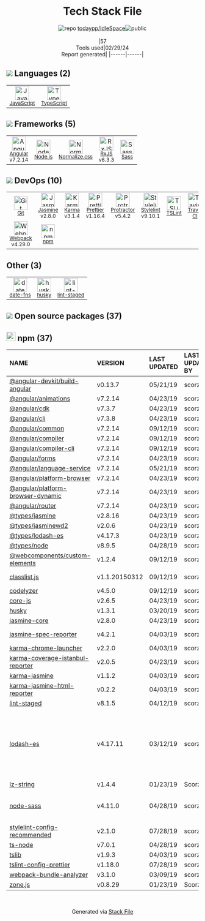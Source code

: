 <!--
&lt;--- Readme.md Snippet without images Start ---&gt;
## Tech Stack
todaypp/IdleSpace is built on the following main stack:

- [JavaScript](https://developer.mozilla.org/en-US/docs/Web/JavaScript) – Languages
- [TypeScript](http://www.typescriptlang.org) – Languages
- [Angular](https://angular.io) – Javascript MVC Frameworks
- [Node.js](http://nodejs.org/) – Frameworks (Full Stack)
- [Normalize.css](https://necolas.github.io/normalize.css/) – CSS Pre-processors / Extensions
- [RxJS](http://reactivex.io/rxjs/) – Concurrency Frameworks
- [Sass](http://sass-lang.com/) – CSS Pre-processors / Extensions
- [Jasmine](http://jasmine.github.io/) – Javascript Testing Framework
- [Karma](http://karma-runner.github.io/) – Browser Testing
- [Prettier](https://prettier.io/) – Code Review
- [Protractor](http://angular.github.io/protractor) – Javascript Testing Framework
- [Stylelint](http://stylelint.io/) – Code Review
- [TSLint](https://github.com/palantir/tslint) – Code Review
- [Travis CI](http://travis-ci.com/) – Continuous Integration
- [Webpack](http://webpack.js.org) – JS Build Tools / JS Task Runners
- [date-fns](https://date-fns.org/) – Javascript Utilities & Libraries

Full tech stack [here](/techstack.md)

&lt;--- Readme.md Snippet without images End ---&gt;

&lt;--- Readme.md Snippet with images Start ---&gt;
## Tech Stack
todaypp/IdleSpace is built on the following main stack:

- <img width='25' height='25' src='https://img.stackshare.io/service/1209/javascript.jpeg' alt='JavaScript'/> [JavaScript](https://developer.mozilla.org/en-US/docs/Web/JavaScript) – Languages
- <img width='25' height='25' src='https://img.stackshare.io/service/1612/bynNY5dJ.jpg' alt='TypeScript'/> [TypeScript](http://www.typescriptlang.org) – Languages
- <img width='25' height='25' src='https://img.stackshare.io/service/3745/cb8U-gL6_400x400.jpg' alt='Angular'/> [Angular](https://angular.io) – Javascript MVC Frameworks
- <img width='25' height='25' src='https://img.stackshare.io/service/1011/n1JRsFeB_400x400.png' alt='Node.js'/> [Node.js](http://nodejs.org/) – Frameworks (Full Stack)
- <img width='25' height='25' src='https://img.stackshare.io/service/6361/default_8c8faac34fdcb5b696503f5166b5232ad0adcf6e.png' alt='Normalize.css'/> [Normalize.css](https://necolas.github.io/normalize.css/) – CSS Pre-processors / Extensions
- <img width='25' height='25' src='https://img.stackshare.io/service/1796/984368.png' alt='RxJS'/> [RxJS](http://reactivex.io/rxjs/) – Concurrency Frameworks
- <img width='25' height='25' src='https://img.stackshare.io/service/1171/jCR2zNJV.png' alt='Sass'/> [Sass](http://sass-lang.com/) – CSS Pre-processors / Extensions
- <img width='25' height='25' src='https://img.stackshare.io/service/831/7c0b595409af531b9cdeb07f8c513e8b.png' alt='Jasmine'/> [Jasmine](http://jasmine.github.io/) – Javascript Testing Framework
- <img width='25' height='25' src='https://img.stackshare.io/service/1420/TidYGd6a.png' alt='Karma'/> [Karma](http://karma-runner.github.io/) – Browser Testing
- <img width='25' height='25' src='https://img.stackshare.io/service/7035/default_66f265943abed56bcdbfca1c866a4261b1fbb063.jpg' alt='Prettier'/> [Prettier](https://prettier.io/) – Code Review
- <img width='25' height='25' src='https://img.stackshare.io/service/1754/protractor-logo1.png' alt='Protractor'/> [Protractor](http://angular.github.io/protractor) – Javascript Testing Framework
- <img width='25' height='25' src='https://img.stackshare.io/service/5446/V9JsvPul_400x400.jpg' alt='Stylelint'/> [Stylelint](http://stylelint.io/) – Code Review
- <img width='25' height='25' src='https://img.stackshare.io/service/5561/303157.png' alt='TSLint'/> [TSLint](https://github.com/palantir/tslint) – Code Review
- <img width='25' height='25' src='https://img.stackshare.io/service/460/Lu6cGu0z_400x400.png' alt='Travis CI'/> [Travis CI](http://travis-ci.com/) – Continuous Integration
- <img width='25' height='25' src='https://img.stackshare.io/service/1682/IMG_4636.PNG' alt='Webpack'/> [Webpack](http://webpack.js.org) – JS Build Tools / JS Task Runners
- <img width='25' height='25' src='https://img.stackshare.io/service/10865/default_5551fb8853689f607a2bc0d5a09355d5a3d52bf0.png' alt='date-fns'/> [date-fns](https://date-fns.org/) – Javascript Utilities & Libraries

Full tech stack [here](/techstack.md)

&lt;--- Readme.md Snippet with images End ---&gt;
-->
<div align="center">

# Tech Stack File
![](https://img.stackshare.io/repo.svg "repo") [todaypp/IdleSpace](https://github.com/todaypp/IdleSpace)![](https://img.stackshare.io/public_badge.svg "public")
<br/><br/>
|57<br/>Tools used|02/29/24 <br/>Report generated|
|------|------|
</div>

## <img src='https://img.stackshare.io/languages.svg'/> Languages (2)
<table><tr>
  <td align='center'>
  <img width='36' height='36' src='https://img.stackshare.io/service/1209/javascript.jpeg' alt='JavaScript'>
  <br>
  <sub><a href="https://developer.mozilla.org/en-US/docs/Web/JavaScript">JavaScript</a></sub>
  <br>
  <sub></sub>
</td>

<td align='center'>
  <img width='36' height='36' src='https://img.stackshare.io/service/1612/bynNY5dJ.jpg' alt='TypeScript'>
  <br>
  <sub><a href="http://www.typescriptlang.org">TypeScript</a></sub>
  <br>
  <sub></sub>
</td>

</tr>
</table>

## <img src='https://img.stackshare.io/frameworks.svg'/> Frameworks (5)
<table><tr>
  <td align='center'>
  <img width='36' height='36' src='https://img.stackshare.io/service/3745/cb8U-gL6_400x400.jpg' alt='Angular'>
  <br>
  <sub><a href="https://angular.io">Angular</a></sub>
  <br>
  <sub>v7.2.14</sub>
</td>

<td align='center'>
  <img width='36' height='36' src='https://img.stackshare.io/service/1011/n1JRsFeB_400x400.png' alt='Node.js'>
  <br>
  <sub><a href="http://nodejs.org/">Node.js</a></sub>
  <br>
  <sub></sub>
</td>

<td align='center'>
  <img width='36' height='36' src='https://img.stackshare.io/service/6361/default_8c8faac34fdcb5b696503f5166b5232ad0adcf6e.png' alt='Normalize.css'>
  <br>
  <sub><a href="https://necolas.github.io/normalize.css/">Normalize.css</a></sub>
  <br>
  <sub></sub>
</td>

<td align='center'>
  <img width='36' height='36' src='https://img.stackshare.io/service/1796/984368.png' alt='RxJS'>
  <br>
  <sub><a href="http://reactivex.io/rxjs/">RxJS</a></sub>
  <br>
  <sub>v6.3.3</sub>
</td>

<td align='center'>
  <img width='36' height='36' src='https://img.stackshare.io/service/1171/jCR2zNJV.png' alt='Sass'>
  <br>
  <sub><a href="http://sass-lang.com/">Sass</a></sub>
  <br>
  <sub></sub>
</td>

</tr>
</table>

## <img src='https://img.stackshare.io/devops.svg'/> DevOps (10)
<table><tr>
  <td align='center'>
  <img width='36' height='36' src='https://img.stackshare.io/service/1046/git.png' alt='Git'>
  <br>
  <sub><a href="http://git-scm.com/">Git</a></sub>
  <br>
  <sub></sub>
</td>

<td align='center'>
  <img width='36' height='36' src='https://img.stackshare.io/service/831/7c0b595409af531b9cdeb07f8c513e8b.png' alt='Jasmine'>
  <br>
  <sub><a href="http://jasmine.github.io/">Jasmine</a></sub>
  <br>
  <sub>v2.8.0</sub>
</td>

<td align='center'>
  <img width='36' height='36' src='https://img.stackshare.io/service/1420/TidYGd6a.png' alt='Karma'>
  <br>
  <sub><a href="http://karma-runner.github.io/">Karma</a></sub>
  <br>
  <sub>v3.1.4</sub>
</td>

<td align='center'>
  <img width='36' height='36' src='https://img.stackshare.io/service/7035/default_66f265943abed56bcdbfca1c866a4261b1fbb063.jpg' alt='Prettier'>
  <br>
  <sub><a href="https://prettier.io/">Prettier</a></sub>
  <br>
  <sub>v1.16.4</sub>
</td>

<td align='center'>
  <img width='36' height='36' src='https://img.stackshare.io/service/1754/protractor-logo1.png' alt='Protractor'>
  <br>
  <sub><a href="http://angular.github.io/protractor">Protractor</a></sub>
  <br>
  <sub>v5.4.2</sub>
</td>

<td align='center'>
  <img width='36' height='36' src='https://img.stackshare.io/service/5446/V9JsvPul_400x400.jpg' alt='Stylelint'>
  <br>
  <sub><a href="http://stylelint.io/">Stylelint</a></sub>
  <br>
  <sub>v9.10.1</sub>
</td>

<td align='center'>
  <img width='36' height='36' src='https://img.stackshare.io/service/5561/303157.png' alt='TSLint'>
  <br>
  <sub><a href="https://github.com/palantir/tslint">TSLint</a></sub>
  <br>
  <sub></sub>
</td>

<td align='center'>
  <img width='36' height='36' src='https://img.stackshare.io/service/460/Lu6cGu0z_400x400.png' alt='Travis CI'>
  <br>
  <sub><a href="http://travis-ci.com/">Travis CI</a></sub>
  <br>
  <sub></sub>
</td>

</tr>
<tr>
  <td align='center'>
  <img width='36' height='36' src='https://img.stackshare.io/service/1682/IMG_4636.PNG' alt='Webpack'>
  <br>
  <sub><a href="http://webpack.js.org">Webpack</a></sub>
  <br>
  <sub>v4.29.0</sub>
</td>

<td align='center'>
  <img width='36' height='36' src='https://img.stackshare.io/service/1120/lejvzrnlpb308aftn31u.png' alt='npm'>
  <br>
  <sub><a href="https://www.npmjs.com/">npm</a></sub>
  <br>
  <sub></sub>
</td>

</tr>
</table>

## Other (3)
<table><tr>
  <td align='center'>
  <img width='36' height='36' src='https://img.stackshare.io/service/10865/default_5551fb8853689f607a2bc0d5a09355d5a3d52bf0.png' alt='date-fns'>
  <br>
  <sub><a href="https://date-fns.org/">date-fns</a></sub>
  <br>
  <sub></sub>
</td>

<td align='center'>
  <img width='36' height='36' src='https://img.stackshare.io/service/9527/5502029.jpeg' alt='husky'>
  <br>
  <sub><a href="https://github.com/typicode/husky">husky</a></sub>
  <br>
  <sub></sub>
</td>

<td align='center'>
  <img width='36' height='36' src='https://img.stackshare.io/service/10577/11071.jpeg' alt='lint-staged'>
  <br>
  <sub><a href="https://github.com/okonet/lint-staged">lint-staged</a></sub>
  <br>
  <sub></sub>
</td>

</tr>
</table>


## <img src='https://img.stackshare.io/group.svg' /> Open source packages (37)</h2>

## <img width='24' height='24' src='https://img.stackshare.io/service/1120/lejvzrnlpb308aftn31u.png'/> npm (37)

|NAME|VERSION|LAST UPDATED|LAST UPDATED BY|LICENSE|VULNERABILITIES|
|:------|:------|:------|:------|:------|:------|
|[@angular-devkit/build-angular](https://www.npmjs.com/@angular-devkit/build-angular)|v0.13.7|05/21/19|scorzy |MIT|N/A|
|[@angular/animations](https://www.npmjs.com/@angular/animations)|v7.2.14|04/23/19|scorzy |MIT|N/A|
|[@angular/cdk](https://www.npmjs.com/@angular/cdk)|v7.3.7|04/23/19|scorzy |MIT|N/A|
|[@angular/cli](https://www.npmjs.com/@angular/cli)|v7.3.8|04/23/19|scorzy |MIT|N/A|
|[@angular/common](https://www.npmjs.com/@angular/common)|v7.2.14|09/12/19|scorzy |MIT|N/A|
|[@angular/compiler](https://www.npmjs.com/@angular/compiler)|v7.2.14|09/12/19|scorzy |MIT|N/A|
|[@angular/compiler-cli](https://www.npmjs.com/@angular/compiler-cli)|v7.2.14|09/12/19|scorzy |MIT|N/A|
|[@angular/forms](https://www.npmjs.com/@angular/forms)|v7.2.14|04/23/19|scorzy |MIT|N/A|
|[@angular/language-service](https://www.npmjs.com/@angular/language-service)|v7.2.14|05/21/19|scorzy |MIT|N/A|
|[@angular/platform-browser](https://www.npmjs.com/@angular/platform-browser)|v7.2.14|04/23/19|scorzy |MIT|N/A|
|[@angular/platform-browser-dynamic](https://www.npmjs.com/@angular/platform-browser-dynamic)|v7.2.14|04/23/19|scorzy |MIT|N/A|
|[@angular/router](https://www.npmjs.com/@angular/router)|v7.2.14|04/23/19|scorzy |MIT|N/A|
|[@types/jasmine](https://www.npmjs.com/@types/jasmine)|v2.8.16|04/23/19|scorzy |MIT|N/A|
|[@types/jasminewd2](https://www.npmjs.com/@types/jasminewd2)|v2.0.6|04/23/19|scorzy |MIT|N/A|
|[@types/lodash-es](https://www.npmjs.com/@types/lodash-es)|v4.17.3|04/23/19|scorzy |MIT|N/A|
|[@types/node](https://www.npmjs.com/@types/node)|v8.9.5|04/28/19|scorzy |MIT|N/A|
|[@webcomponents/custom-elements](https://www.npmjs.com/@webcomponents/custom-elements)|v1.2.4|09/12/19|scorzy |BSD-3-Clause|N/A|
|[classlist.js](https://www.npmjs.com/classlist.js)|v1.1.20150312|09/12/19|scorzy |PDDL-1.0|N/A|
|[codelyzer](https://www.npmjs.com/codelyzer)|v4.5.0|09/12/19|scorzy |MIT|N/A|
|[core-js](https://www.npmjs.com/core-js)|v2.6.5|04/23/19|scorzy |MIT|N/A|
|[husky](https://www.npmjs.com/husky)|v1.3.1|03/20/19|scorzy |MIT|N/A|
|[jasmine-core](https://www.npmjs.com/jasmine-core)|v2.8.0|04/23/19|scorzy |MIT|N/A|
|[jasmine-spec-reporter](https://www.npmjs.com/jasmine-spec-reporter)|v4.2.1|04/03/19|scorzy |Apache-2.0|N/A|
|[karma-chrome-launcher](https://www.npmjs.com/karma-chrome-launcher)|v2.2.0|04/03/19|scorzy |MIT|N/A|
|[karma-coverage-istanbul-reporter](https://www.npmjs.com/karma-coverage-istanbul-reporter)|v2.0.5|04/23/19|scorzy |MIT|N/A|
|[karma-jasmine](https://www.npmjs.com/karma-jasmine)|v1.1.2|04/03/19|scorzy |MIT|N/A|
|[karma-jasmine-html-reporter](https://www.npmjs.com/karma-jasmine-html-reporter)|v0.2.2|04/03/19|scorzy |MIT|N/A|
|[lint-staged](https://www.npmjs.com/lint-staged)|v8.1.5|04/12/19|scorzy |MIT|N/A|
|[lodash-es](https://www.npmjs.com/lodash-es)|v4.17.11|03/12/19|scorzy |MIT|[CVE-2019-10744](https://github.com/advisories/GHSA-jf85-cpcp-j695) (Critical)<br/>[CVE-2020-8203](https://github.com/advisories/GHSA-p6mc-m468-83gw) (High)<br/>[CVE-2021-23337](https://github.com/advisories/GHSA-35jh-r3h4-6jhm) (High)<br/>[CVE-2020-28500](https://github.com/advisories/GHSA-29mw-wpgm-hmr9) (Moderate)|
|[lz-string](https://www.npmjs.com/lz-string)|v1.4.4|01/23/19|Scorzy |MIT|N/A|
|[node-sass](https://www.npmjs.com/node-sass)|v4.11.0|04/28/19|scorzy |MIT|[CVE-2020-24025](https://github.com/advisories/GHSA-r8f7-9pfq-mjmv) (Moderate)<br/>[](https://github.com/advisories/GHSA-9v62-24cr-58cx) (Moderate)|
|[stylelint-config-recommended](https://www.npmjs.com/stylelint-config-recommended)|v2.1.0|07/28/19|scorzy |MIT|N/A|
|[ts-node](https://www.npmjs.com/ts-node)|v7.0.1|04/28/19|scorzy |MIT|N/A|
|[tslib](https://www.npmjs.com/tslib)|v1.9.3|04/03/19|scorzy |0BSD|N/A|
|[tslint-config-prettier](https://www.npmjs.com/tslint-config-prettier)|v1.18.0|07/28/19|scorzy |MIT|N/A|
|[webpack-bundle-analyzer](https://www.npmjs.com/webpack-bundle-analyzer)|v3.1.0|03/09/19|scorzy |MIT|[](https://github.com/advisories/GHSA-pgr8-jg6h-8gw6) (Moderate)|
|[zone.js](https://www.npmjs.com/zone.js)|v0.8.29|01/23/19|Scorzy |MIT|N/A|

<br/>
<div align='center'>

Generated via [Stack File](https://github.com/marketplace/stack-file)
